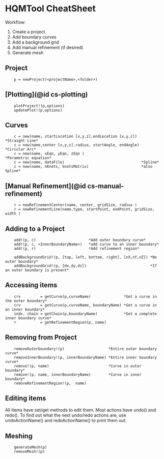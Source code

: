 # HQMTool CheatSheet

Workflow:

1. Create a project
2. Add boundary curves
4. Add a background grid
3. Add manual refinement (if desired)
5. Generate mesh

## Project

		p = newProject(<projectName>,<folder>)

## [Plotting](@id cs-plotting)

		plotProject!(p,options)
		updatePlot!(p,options)

## Curves

		c = new(name, startLocation [x,y,z],endLocation [x,y,z])  *Straight Line*
		c = new(name,center [x,y,z],radius, startAngle, endAngle) *Circular Arc*
		c = new(name, xEqn, yEqn, zEqn )                          *Parametric equation*
		c = new(name, dataFile) 			                      *Spline*
		c = new(name, nKnots, knotsMatrix)                        *also Spline*

## [Manual Refinement](@id cs-manual-refinement)

		r = newRefinementCenter(name, center, gridSize, radius )
		r = newRefinementLine(name,type, startPoint, endPoint, gridSize, width )
## Adding to a Project

		add!(p, c) 						  *Add outer boundary curve*
		add!(p, c, <InnerBoundaryName>)   *add curve to an inner boundary*
		add!(p, r) 						  *Add refinement region*

		addBackgroundGrid!(p, [top, left, bottom, right], [nX,nY,nZ]) *No outer boundary*
		addBackgroundGrid!(p, [dx,dy,dz])                             *If an outer boundary is present*

## Accessing items

		crv         = getCurve(p,curveName)	              *Get a curve in the outer boundary*
		crv         = getCurve(p,curveName, boundaryName) *Get a curve in an inner boundary*
		indx, chain = getChain(p,boundaryName)            *Get a complete inner boundary curve*
		r           = getRefinementRegion(p, name)

## Removing from Project

		removeOuterboundary!(p) 			       *Entire outer boundary curve*
		removeInnerBoundary!(p, innerBoundaryName) *Entire inner boundary curve*
		remove!(p, name) 					       *Curve in outer boundary*
		remove!(p, name, innerBoundaryName)        *Curve in inner boundary*
		removeRefinementRegion!(p,  name)

## Editing items

All items have set/get methods to edit them. Most actions have undo() and redo(). To find out what the next undo/redo actions are, use undoActionName() and redoActionName() to print them out.

## Meshing

		generateMesh(p)
		removeMesh!(p)

